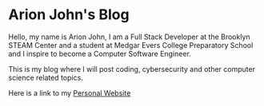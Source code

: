 # Arion John's Blog

Hello, my name is Arion John, I am a Full Stack Developer at the Brooklyn STEAM Center and a student at Medgar Evers College Preparatory School and I inspire to become a Computer Software Engineer. 

This is my blog where I will post coding, cybersecurity and other computer science related topics. 

Here is a link to my [Personal Website](http://127.0.0.1:3000/about_me.html)